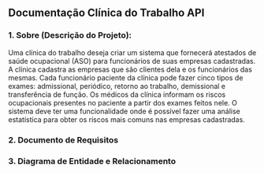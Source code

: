 ## Documentação Clínica do Trabalho API

### 1. Sobre (Descrição do Projeto):

Uma clínica do trabalho deseja criar um sistema que fornecerá atestados de saúde ocupacional (ASO) para funcionários de suas empresas cadastradas. A clínica cadastra as empresas que são clientes dela e os funcionários das mesmas. Cada funcionário paciente da clínica pode fazer cinco tipos de exames: admissional, periódico, retorno ao trabalho, demissional e transferência de função. Os médicos da clínica informam os riscos ocupacionais presentes no paciente a partir dos exames feitos nele. O sistema deve ter uma funcionalidade onde é possível fazer uma análise estatística para obter os riscos mais comuns nas empresas cadastradas.

### 2. Documento de Requisitos

### 3. Diagrama de Entidade e Relacionamento
